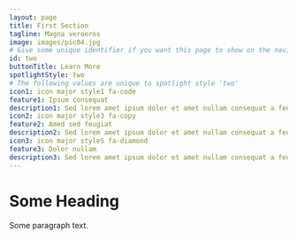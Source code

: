 ```yaml
---
layout: page
title: First Section
tagline: Magna veroeros
image: images/pic04.jpg
# Give some unique identifier if you want this page to show on the navigation menu
id: two
buttonTitle: Learn More
spotlightStyle: two
# The following values are unique to spotlight style 'two'
icon1: icon major style1 fa-code
feature1: Ipsum consequat
description1: Sed lorem amet ipsum dolor et amet nullam consequat a feugiat consequat tempus veroeros sed consequat.
icon2: icon major style3 fa-copy
feature2: Amed sed feugiat
description2: Sed lorem amet ipsum dolor et amet nullam consequat a feugiat consequat tempus veroeros sed consequat.
icon3: icon major style5 fa-diamond
feature3: Dolor nullam
description3: Sed lorem amet ipsum dolor et amet nullam consequat a feugiat consequat tempus veroeros sed consequat.
---
```


# Some Heading

Some paragraph text.